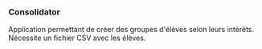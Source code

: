 ### Consolidator

Application permettant de créer des groupes d'élèves selon leurs intérêts.
Nécessite un fichier CSV avec les élèves.
